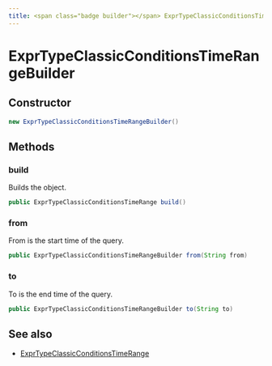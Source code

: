 ```yaml
---
title: <span class="badge builder"></span> ExprTypeClassicConditionsTimeRangeBuilder
---
```

# <span class="badge builder"></span> ExprTypeClassicConditionsTimeRangeBuilder

## Constructor

```java
new ExprTypeClassicConditionsTimeRangeBuilder()
```
## Methods

### <span class="badge object-method"></span> build

Builds the object.

```java
public ExprTypeClassicConditionsTimeRange build()
```

### <span class="badge object-method"></span> from

From is the start time of the query.

```java
public ExprTypeClassicConditionsTimeRangeBuilder from(String from)
```

### <span class="badge object-method"></span> to

To is the end time of the query.

```java
public ExprTypeClassicConditionsTimeRangeBuilder to(String to)
```

## See also

 * <span class="badge object-type-class"></span> [ExprTypeClassicConditionsTimeRange](./object-ExprTypeClassicConditionsTimeRange.md)
